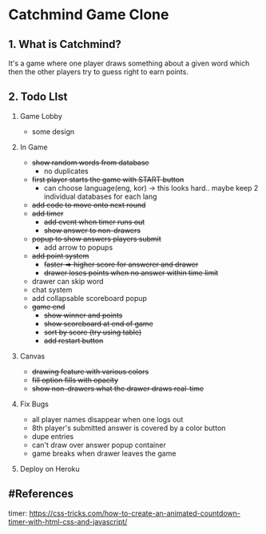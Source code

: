 # Catchmind Game Clone
## 1. What is Catchmind?
It's a game where one player draws something about a given word which then the other players try to guess right to earn points.

## 2. Todo LIst
1. Game Lobby
    - some design

2. In Game
    - ~~show random words from database~~
	  - no duplicates
    - ~~first player starts the game with START button~~
	  - can choose language(eng, kor) -> this looks hard.. maybe keep 2 individual databases for each lang
	- ~~add code to move onto next round~~
    - ~~add timer~~
	  - ~~add event when timer runs out~~
	  - ~~show answer to non-drawers~~
	- ~~popup to show answers players submit~~
	  - add arrow to popups
    - ~~add point system~~
	  - ~~faster => higher score for answerer and drawer~~
	  - ~~drawer loses points when no answer within time limit~~
	- drawer can skip word
	- chat system
	- add collapsable scoreboard popup
	- ~~game end~~
	  - ~~show winner and points~~
	  - ~~show scoreboard at end of game~~
	  - ~~sort by score (try using table)~~
	  - ~~add restart button~~

3. Canvas
    - ~~drawing feature with various colors~~
    - ~~fill option fills with opacity~~
    - ~~show non-drawers what the drawer draws real-time~~
 
4. Fix Bugs
    - all player names disappear when one logs out 
	- 8th player's submitted answer is covered by a color button
	- dupe entries
	- can't draw over answer popup container
	- game breaks when drawer leaves the game
	
5. Deploy on Heroku

## #References
timer: https://css-tricks.com/how-to-create-an-animated-countdown-timer-with-html-css-and-javascript/